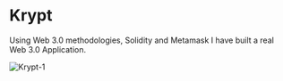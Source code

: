 # Krypt

Using Web 3.0 methodologies, Solidity and Metamask I have built a real Web 3.0 Application.

![Krypt-1](https://user-images.githubusercontent.com/84381619/159075285-a93a0761-7555-473b-9787-3c90162a16f2.jpg)
